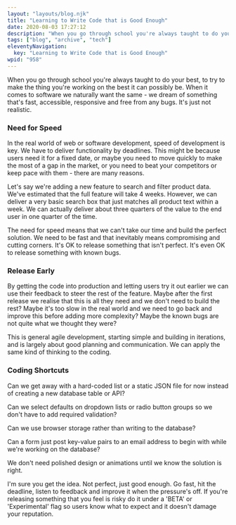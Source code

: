 ```yaml
---
layout: "layouts/blog.njk"
title: "Learning to Write Code that is Good Enough"
date: 2020-08-03 17:27:12
description: "When you go through school you're always taught to do your best, to try to make the thing you're working on the best it can possibly be"
tags: ["blog", "archive", "tech"]
eleventyNavigation:
  key: "Learning to Write Code that is Good Enough"
wpid: "958"
---
```


<p>When you go through school you're always taught to do your best, to try to make the thing you're working on the best it can possibly be. When it comes to software we naturally want the same - we dream of something that's fast, accessible, responsive and free from any bugs. It's just not realistic.</p>

<h3>Need for Speed</h3>

<p>In the real world of web or software development, speed of development is key. We have to deliver functionality by deadlines. This might be because users need it for a fixed date, or maybe you need to move quickly to make the most of a gap in the market, or you need to beat your competitors or keep pace with them - there are many reasons.</p>

<p>Let's say we're adding a new feature to search and filter product data. We've estimated that the full feature will take 4 weeks. However, we can deliver a very basic search box that just matches all product text within a week. We can actually deliver about three quarters of the value to the end user in one quarter of the time.</p>

<p>The need for speed means that we can't take our time and build the perfect solution. We need to be fast and that inevitably means compromising and cutting corners. It's OK to release something that isn't perfect. It's even OK to release something with known bugs.</p>

<h3>Release Early</h3>

<p>By getting the code into production and letting users try it out earlier we can use their feedback to steer the rest of the feature. Maybe after the first release we realise that this is all they need and we don't need to build the rest? Maybe it's too slow in the real world and we need to go back and improve this before adding more complexity? Maybe the known bugs are not quite what we thought they were?</p>

<p>This is general agile development, starting simple and building in iterations, and is largely about good planning and communication. We can apply the same kind of thinking to the coding.</p>

<h3>Coding Shortcuts</h3>

<p>Can we get away with a hard-coded list or a static JSON file for now instead of creating a new database table or API?</p>

<p>Can we select defaults on dropdown lists or radio button groups so we don't have to add required validation?</p>

<p>Can we use browser storage rather than writing to the database?</p>

<p>Can a form just post key-value pairs to an email address to begin with while we're working on the database?</p>

<p>We don't need polished design or animations until we know the solution is right.</p>

<p>I'm sure you get the idea. Not perfect, just good enough. Go fast, hit the deadline, listen to feedback and improve it when the pressure's off. If you're releasing something that you feel is risky do it under a 'BETA' or 'Experimental' flag so users know what to expect and it doesn't damage your reputation.</p>
